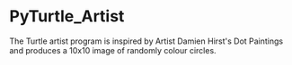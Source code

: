 # PyTurtle_Artist
The Turtle artist program is inspired by Artist Damien Hirst's Dot Paintings and produces a 10x10 image of randomly colour circles.

